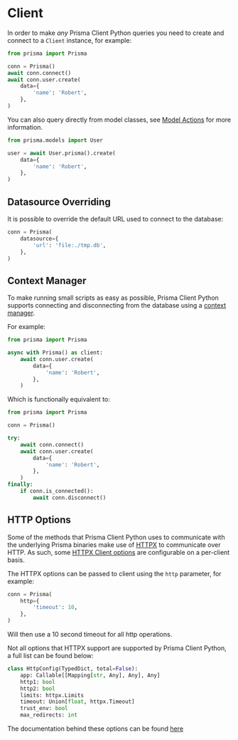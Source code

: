 # Client

In order to make *any* Prisma Client Python queries you need to create and connect to a `Client` instance, for example:

```py
from prisma import Prisma

conn = Prisma()
await conn.connect()
await conn.user.create(
    data={
        'name': 'Robert',
    },
)
```

You can also query directly from model classes, see [Model Actions](./model-actions.md) for more information.

```py
from prisma.models import User

user = await User.prisma().create(
    data={
        'name': 'Robert',
    },
)
```

## Datasource Overriding

It is possible to override the default URL used to connect to the database:

```py
conn = Prisma(
    datasource={
        'url': 'file:./tmp.db',
    },
)
```

## Context Manager

To make running small scripts as easy as possible, Prisma Client Python supports connecting and disconnecting from the database using a [context manager](https://book.pythontips.com/en/latest/context_managers.html).

For example:

```py
from prisma import Prisma

async with Prisma() as client:
    await conn.user.create(
        data={
            'name': 'Robert',
        },
    )
```

Which is functionally equivalent to:

```py
from prisma import Prisma

conn = Prisma()

try:
    await conn.connect()
    await conn.user.create(
        data={
            'name': 'Robert',
        },
    )
finally:
    if conn.is_connected():
        await conn.disconnect()
```

## HTTP Options

Some of the methods that Prisma Client Python uses to communicate with the underlying Prisma binaries make use of [HTTPX](https://github.com/encode/httpx/) to communicate over HTTP. As such, some [HTTPX Client options](https://www.python-httpx.org/api/#client) are configurable on a per-client basis.

The HTTPX options can be passed to client using the `http` parameter, for example:

```py
conn = Prisma(
    http={
        'timeout': 10,
    },
)
```

Will then use a 10 second timeout for all http operations.

Not all options that HTTPX support are supported by Prisma Client Python, a full list can be found below:

```py
class HttpConfig(TypedDict, total=False):
    app: Callable[[Mapping[str, Any], Any], Any]
    http1: bool
    http2: bool
    limits: httpx.Limits
    timeout: Union[float, httpx.Timeout]
    trust_env: bool
    max_redirects: int
```

The documentation behind these options can be found [here](https://www.python-httpx.org/api/#client)
